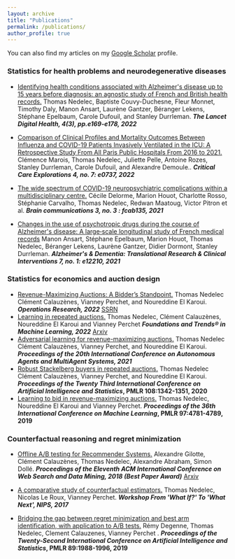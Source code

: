 ```yaml
---
layout: archive
title: "Publications"
permalink: /publications/
author_profile: true
---
```



You can also find my articles on my [Google Scholar](https://scholar.google.fr/citations?user=DiLQ2X8AAAAJ&hl=fr) profile.


### Statistics for health problems and neurodegenerative diseases

* [<u>Identifying health conditions associated with Alzheimer's disease up to 15 years before diagnosis: an agnostic study of French and British health records</u>.](https://www.thelancet.com/journals/landig/article/PIIS2589-7500(21)00275-2/fulltext) Thomas Nedelec, Baptiste Couvy-Duchesne, Fleur Monnet, Timothy Daly, Manon Ansart, Laurène Gantzer, Béranger Lekens, Stéphane Epelbaum, Carole Dufouil, and Stanley Durrleman.  ***The Lancet Digital Health, 4(3), pp.e169-e178, 2022***

* [<u>Comparison of Clinical Profiles and Mortality Outcomes Between Influenza and COVID-19 Patients Invasively Ventilated in the ICU: A Retrospective Study From All Paris Public Hospitals From 2016 to 2021</u>.](https://journals.lww.com/ccejournal/Fulltext/2022/07000/Comparison_of_Clinical_Profiles_and_Mortality.16.aspx) Clémence Marois, Thomas Nedelec, Juliette Pelle, Antoine Rozes, Stanley Durrleman, Carole Dufouil, and Alexandre Demoule..  ***Critical Care Explorations 4, no. 7: e0737, 2022***

* [<u>The wide spectrum of COVID-19 neuropsychiatric complications within a multidisciplinary centre.</u>](https://academic.oup.com/braincomms/article/3/3/fcab135/6302553)  Cécile Delorme, Marion Houot, Charlotte Rosso, Stéphanie Carvalho, Thomas Nedelec, Redwan Maatoug, Victor Pitron et al.  ***Brain communications 3, no. 3 : fcab135, 2021***

* [<u>Changes in the use of psychotropic drugs during the course of Alzheimer's disease: A large‐scale longitudinal study of French medical records</u>](https://alz-journals.onlinelibrary.wiley.com/doi/full/10.1002/trc2.12210)  Manon Ansart, Stéphane Epelbaum, Marion Houot, Thomas Nedelec, Béranger  Lekens, Laurène Gantzer, Didier Dormont, Stanley Durrleman.  ***Alzheimer's & Dementia: Translational Research & Clinical Interventions 7, no. 1: e12210, 2021***


### Statistics for economics and auction design 
* [Revenue-Maximizing Auctions: A Bidder’s Standpoint.](https://pubsonline.informs.org/doi/abs/10.1287/opre.2022.2316t) Thomas Nedelec Clément Calauzènes, Vianney Perchet, and Noureddine El Karoui.  ***Operations Research, 2022*** [SSRN](https://papers.ssrn.com/sol3/papers.cfm?abstract_id=3827136)
* [Learning in repeated auctions.](https://www.nowpublishers.com/article/Details/MAL-077) Thomas Nedelec, Clément Calauzènes, Noureddine El Karoui and Vianney Perchet  ***Foundations and Trends® in Machine Learning, 2022*** [Arxiv](https://arxiv.org/abs/2011.09365)
* [Adversarial learning for revenue-maximizing auctions.](https://www.ifaamas.org/Proceedings/aamas2021/pdfs/p955.pdf) Thomas Nedelec Clément Calauzènes, Vianney Perchet, and Noureddine El Karoui.  ***Proceedings of the 20th International Conference on Autonomous Agents and MultiAgent Systems, 2021*** 
* [Robust Stackelberg buyers in repeated auctions.](http://proceedings.mlr.press/v108/nedelec20a.html) Thomas Nedelec Clément Calauzènes, Vianney Perchet, and Noureddine El Karoui.  ***Proceedings of the Twenty Third International Conference on Artificial Intelligence and Statistics*, PMLR 108:1342-1351, 2020** 
* [Learning to bid in revenue-maximizing auctions.](http://proceedings.mlr.press/v97/nedelec19a.html) Thomas Nedelec, Noureddine El Karoui and Vianney Perchet.  ***Proceedings of the 36th International Conference on Machine Learning*, PMLR 97:4781-4789, 2019**

### Counterfactual reasoning and regret minimization 
* [Offline A/B testing for Recommender Systems.](https://dl.acm.org/doi/10.1145/3159652.3159687) Alexandre Gilotte, Clément Calauzènes, Thomas Nedelec, Alexandre Abraham, Simon Dollé.  ***Proceedings of the Eleventh ACM International Conference on Web Search and Data Mining, 2018 (Best Paper Award)*** [Arxiv](https://arxiv.org/abs/1801.07030)

* [A comparative study of counterfactual estimators.](https://arxiv.org/abs/1704.00773) Thomas Nedelec, Nicolas Le Roux, Vianney Perchet.  ***Workshop From 'What If?' To 'What Next', NIPS, 2017***

* [Bridging the gap between regret minimization and best arm identification, with application to A/B tests.](https://proceedings.mlr.press/v89/degenne19a.html) Rémy Degenne, Thomas Nedelec, Clement Calauzenes, Vianney Perchet .  ***Proceedings of the Twenty-Second International Conference on Artificial Intelligence and Statistics*, PMLR 89:1988-1996, 2019**

  

